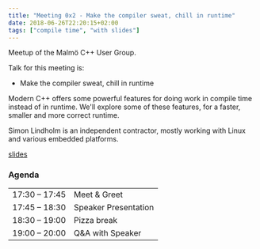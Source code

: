 ```yaml
---
title: "Meeting 0x2 - Make the compiler sweat, chill in runtime"
date: 2018-06-26T22:20:15+02:00
tags: ["compile time", "with slides"]
---
```

Meetup of the Malmö C++ User Group.

Talk for this meeting is:
- Make the compiler sweat, chill in runtime

Modern C++ offers some powerful features for doing work in compile time instead of in runtime. We'll explore some of these features, for a faster, smaller and more correct runtime.

Simon Lindholm is an independent contractor, mostly working with Linux and various embedded platforms.

[slides](https://speakerdeck.com/olafurw/make-the-compiler-sweat-chill-in-runtime-by-simon-lindholm)

### Agenda

|               |              |
|---------------|--------------|
| 17:30 – 17:45 | Meet & Greet |
| 17:45 – 18:30 | Speaker Presentation |
| 18:30 – 19:00 | Pizza break   |
| 19:00 – 20:00 | Q&A with Speaker          |